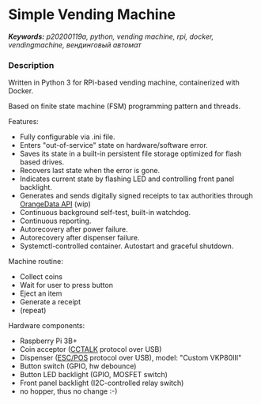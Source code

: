 # Simple Vending Machine

_**Keywords:** p20200119a, python, vending machine, rpi, docker, vendingmachine, вендинговый автомат_

### Description

Written in Python 3 for RPi-based vending machine, containerized with Docker.

Based on finite state machine (FSM) programming pattern and threads.

Features:

- Fully configurable via .ini file.
- Enters "out-of-service" state on hardware/software error.
- Saves its state in a built-in persistent file storage optimized for flash based drives.
- Recovers last state when the error is gone.
- Indicates current state by flashing LED and controlling front panel backlight.
- Generates and sends digitally signed receipts to tax authorities through [OrangeData API](https://github.com/orangedata-official/API/blob/master/API%202.15.0%20(English).docx) (wip)
- Continuous background self-test, built-in watchdog.
- Continuous reporting.
- Autorecovery after power failure.
- Autorecovery after dispenser failure.
- Systemctl-controlled container. Autostart and graceful shutdown.

Machine routine:

- Collect coins
- Wait for user to press button
- Eject an item
- Generate a receipt
- (repeat)

Hardware components:

- Raspberry Pi 3B+
- Coin acceptor ([CCTALK](https://en.wikipedia.org/wiki/CcTalk) protocol over USB)
- Dispenser ([ESC/POS](https://en.wikipedia.org/wiki/ESC/P) protocol over USB), model: "Custom VKP80III"
- Button switch (GPIO, hw debounce)
- Button LED backlight (GPIO, MOSFET switch)
- Front panel backlight (I2C-controlled relay switch)
- no hopper, thus no change :-)
